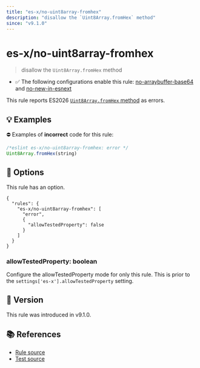 ```yaml
---
title: "es-x/no-uint8array-fromhex"
description: "disallow the `Uint8Array.fromHex` method"
since: "v9.1.0"
---
```


# es-x/no-uint8array-fromhex
> disallow the `Uint8Array.fromHex` method

- ✅ The following configurations enable this rule: [no-arraybuffer-base64] and [no-new-in-esnext]

This rule reports ES2026 [`Uint8Array.fromHex` method](https://github.com/tc39/proposal-arraybuffer-hex) as errors.

## 💡 Examples

⛔ Examples of **incorrect** code for this rule:

<eslint-playground type="bad">

```js
/*eslint es-x/no-uint8array-fromhex: error */
Uint8Array.fromHex(string)
```

</eslint-playground>

## 🔧 Options

This rule has an option.

```jsonc
{
  "rules": {
    "es-x/no-uint8array-fromhex": [
      "error",
      {
        "allowTestedProperty": false
      }
    ]
  }
}
```

### allowTestedProperty: boolean

Configure the allowTestedProperty mode for only this rule.
This is prior to the `settings['es-x'].allowTestedProperty` setting.

## 🚀 Version

This rule was introduced in v9.1.0.

## 📚 References

- [Rule source](https://github.com/eslint-community/eslint-plugin-es-x/blob/master/lib/rules/no-uint8array-fromhex.js)
- [Test source](https://github.com/eslint-community/eslint-plugin-es-x/blob/master/tests/lib/rules/no-uint8array-fromhex.js)

[no-arraybuffer-base64]: ../configs/index.md#no-arraybuffer-base64
[no-new-in-esnext]: ../configs/index.md#no-new-in-esnext
